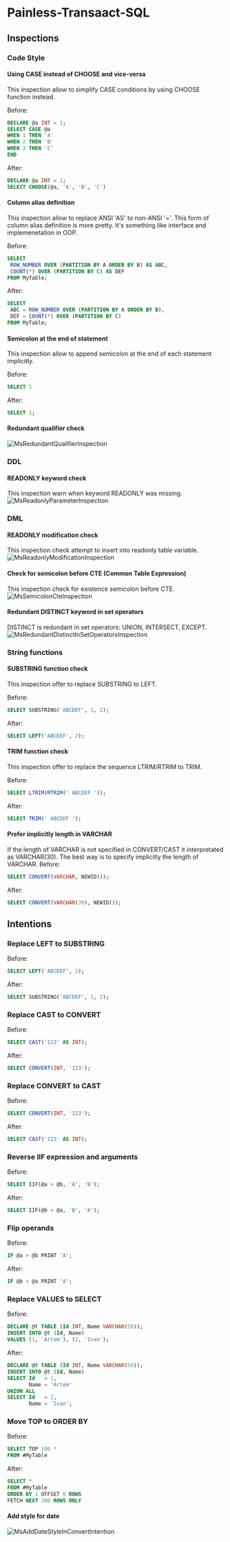 # Painless-Transaact-SQL
## Inspections
### Code Style
#### Using CASE instead of CHOOSE and vice-versa
This inspection allow to simplify CASE conditions by using CHOOSE function instead.

Before:
```sql
DECLARE @a INT = 1;
SELECT CASE @a
WHEN 1 THEN 'A'
WHEN 2 THEN 'B'
WHEN 3 THEN 'C'
END
```
After:
```sql
DECLARE @a INT = 1;
SELECT CHOOSE(@a, 'A', 'B', 'C')
```

#### Column alias definition
This inspection allow to replace ANSI 'AS' to non-ANSI '='. This form of column alias definition is more pretty. It's something like interface and implemenetation in OOP.

Before:
```sql
SELECT
 ROW_NUMBER OVER (PARTITION BY A ORDER BY B) AS ABC,
 COUNT(*) OVER (PARTITION BY C) AS DEF
FROM MyTable;
```
After:
```sql
SELECT
 ABC = ROW_NUMBER OVER (PARTITION BY A ORDER BY B),
 DEF = COUNT(*) OVER (PARTITION BY C)
FROM MyTable;
```

#### Semicolon at the end of statement
This inspection allow to append semicolon at the end of each statement implicitly.

Before:
```sql
SELECT 1
```

After:
```sql
SELECT 1;
```

#### Redundant qualifier check
![MsRedundantQualifierInspection](https://raw.githubusercontent.com/scrappyCoco/Painless-Transact-SQL/master/screenshots/MsRedundantQualifierInspection.png)

### DDL
#### READONLY keyword check
This inspection warn when keyword READONLY was missing.
![MsReadonlyParameterInspection](https://raw.githubusercontent.com/scrappyCoco/Painless-Transact-SQL/master/screenshots/MsReadonlyParameterInspection.png)

### DML
#### READONLY modification check
This inspection check attempt to insert into readonly table variable.
![MsReadonlyModificationInspection](https://raw.githubusercontent.com/scrappyCoco/Painless-Transact-SQL/master/screenshots/MsReadonlyModificationInspection.png)

#### Check for semicolon before CTE (Common Table Expression)
This inspection check for existence semicolon before CTE.
![MsSemicolonCteInspection](https://raw.githubusercontent.com/scrappyCoco/Painless-Transact-SQL/master/screenshots/MsSemicolonCteInspection.png)

#### Redundant DISTINCT keyword in set operators
DISTINCT is redundant in set operators: UNION, INTERSECT, EXCEPT.
![MsRedundantDistinctInSetOperatorsInspection](https://raw.githubusercontent.com/scrappyCoco/Painless-Transact-SQL/master/screenshots/MsRedundantDistinctInSetOperatorsInspection.png)

### String functions
#### SUBSTRING function check
This inspection offer to replace SUBSTRING to LEFT.

Before:
```sql
SELECT SUBSTRING('ABCDEF', 1, 2);
```

After:
```sql
SELECT LEFT('ABCDEF', 2);
```

#### TRIM function check
This inspection offer to replace the sequence LTRIM/RTRIM to TRIM.

Before:
```sql
SELECT LTRIM(RTRIM(' ABCDEF '));
```

After:
```sql
SELECT TRIM(' ABCDEF ');
```

#### Prefer implicitly length in VARCHAR
If the length of VARCHAR is not specified in CONVERT/CAST it interpretated as VARCHAR(30). The best way is to specify implicitly the length of VARCHAR.
Before:
```sql
SELECT CONVERT(VARCHAR, NEWID());
```
After:
```sql
SELECT CONVERT(VARCHAR(30), NEWID());
```

## Intentions
### Replace LEFT to SUBSTRING
Before:
```sql
SELECT LEFT('ABCDEF', 2);
```

After:
```sql
SELECT SUBSTRING('ABCDEF', 1, 2);
```

### Replace CAST to CONVERT
Before:
```sql
SELECT CAST('123' AS INT);
```

After:
```sql
SELECT CONVERT(INT, '123');
```

### Replace CONVERT to CAST
Before:
```sql
SELECT CONVERT(INT, '123');
```

After:
```sql
SELECT CAST('123' AS INT);
```

### Reverse IIF expression and arguments
Before:
```sql
SELECT IIF(@a > @b, 'A', 'B');
```

After:
```sql
SELECT IIF(@b < @a, 'B', 'A');
```

### Flip operands
Before:
```sql
IF @a > @b PRINT 'A';
```

After:
```sql
IF @b < @a PRINT 'A';
```

### Replace VALUES to SELECT
Before:
```sql
DECLARE @t TABLE (Id INT, Name VARCHAR(50));
INSERT INTO @t (Id, Name)
VALUES (1, 'Artem'), (2, 'Ivan');
```
After:
```sql
DECLARE @t TABLE (Id INT, Name VARCHAR(50));
INSERT INTO @t (Id, Name)
SELECT Id   = 1,
       Name = 'Artem'
UNION ALL
SELECT Id   = 2,
       Name = 'Ivan';
```

### Move TOP to ORDER BY
Before:
```sql
SELECT TOP 100 *
FROM #MyTable
```
After:
```sql
SELECT *
FROM #MyTable
ORDER BY 1 OFFSET 0 ROWS
FETCH NEXT 100 ROWS ONLY
```

#### Add style for date
![MsAddDateStyleInConvertIntention](https://raw.githubusercontent.com/scrappyCoco/Painless-Transact-SQL/master/screenshots/MsAddDateStyleInConvertIntention.png)
